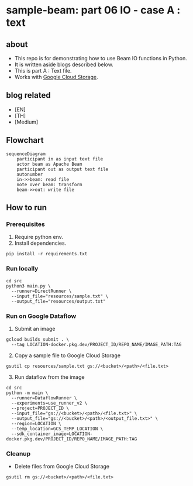 # sample-beam: part 06 IO - case A : text

## about

- This repo is for demonstrating how to use Beam IO functions in Python.
- It is written aside blogs described below.
- This is part A : Text file.
- Works with [Google Cloud Storage](https://cloud.google.com/storage).

## blog related

- [EN] []()
- [TH] []()
- [Medium] []()

## Flowchart

```mermaid
sequenceDiagram
    participant in as input text file
    actor beam as Apache Beam
    participant out as output text file
    autonumber
    in->>beam: read file
    note over beam: transform
    beam->>out: write file
```

## How to run

### Prerequisites

1. Require python env.
2. Install dependencies.

```shell
pip install -r requirements.txt
```

### Run locally

```shell
cd src
python3 main.py \
  --runner=DirectRunner \
  --input_file="resources/sample.txt" \
  --output_file="resources/output.txt"
```

### Run on Google Dataflow

1. Submit an image

```shell
gcloud builds submit . \
  --tag LOCATION-docker.pkg.dev/PROJECT_ID/REPO_NAME/IMAGE_PATH:TAG
```

2. Copy a sample file to Google Cloud Storage

```shell
gsutil cp resources/sample.txt gs://<bucket>/<path>/<file.txt>
```

3. Run dataflow from the image

```shell
cd src
python -m main \
  --runner=DataflowRunner \
  --experiments=use_runner_v2 \
  --project=PROJECT_ID \
  --input_file="gs://<bucket>/<path>/<file.txt>" \
  --output_file="gs://<bucket>/<path>/<output_file.txt>" \
  --region=LOCATION \
  --temp_location=GCS_TEMP_LOCATION \
  --sdk_container_image=LOCATION-docker.pkg.dev/PROJECT_ID/REPO_NAME/IMAGE_PATH:TAG
```

### Cleanup

- Delete files from Google Cloud Storage

```shell
gsutil rm gs://<bucket>/<path>/<file.txt>
```
